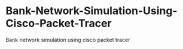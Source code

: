 # Bank-Network-Simulation-Using-Cisco-Packet-Tracer
 Bank network simulation using cisco packet tracer
